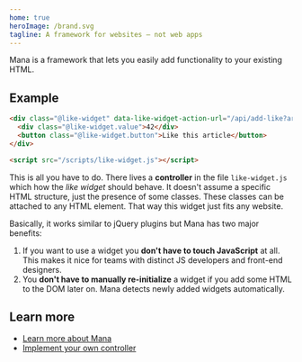 ```yaml
---
home: true
heroImage: /brand.svg
tagline: A framework for websites ‒ not web apps
---
```


Mana is a framework that lets you easily add functionality to your existing HTML.

## Example

~~~ html
<div class="@like-widget" data-like-widget-action-url="/api/add-like?article-id=123">
  <div class="@like-widget.value">42</div>
  <button class="@like-widget.button">Like this article</button>
</div>

<script src="/scripts/like-widget.js"></script>
~~~

This is all you have to do. There lives a **controller** in the file `like-widget.js` which how the *like widget* should behave. It doesn't assume a specific HTML structure, just the presence of some classes. These classes can be attached to any HTML element. That way this widget just fits any website.

Basically, it works similar to jQuery plugins but Mana has two major benefits:

1. If you want to use a widget you **don't have to touch JavaScript** at all. This makes it nice for teams with distinct JS developers and front-end designers.
1. You **don't have to manually re-initialize** a widget if you add some HTML to the DOM later on. Mana detects newly added widgets automatically.

## Learn more

- [Learn more about Mana](/introduction/)
- [Implement your own controller](/docs/)
